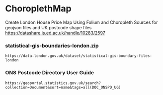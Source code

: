 # ChoroplethMap
Create London House Price Map Using Folium and Choropleth
Sources for geojson files and UK postcode shape files 
https://datashare.is.ed.ac.uk/handle/10283/2597

### statistical-gis-boundaries-london.zip  
    https://data.london.gov.uk/dataset/statistical-gis-boundary-files-london
    
###     ONS Postcode Directory User Guide
    https://geoportal.statistics.gov.uk/search?collection=Document&sort=name&tags=all(DOC_ONSPD_UG)
